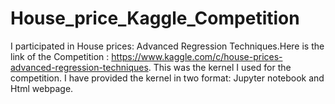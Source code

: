 # House_price_Kaggle_Competition

I participated in House prices: Advanced Regression Techniques.Here is the link of the Competition : https://www.kaggle.com/c/house-prices-advanced-regression-techniques. This was the kernel I used for the competition. I have provided the kernel in two format: Jupyter notebook and Html webpage.

